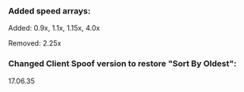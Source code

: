 ### Added speed arrays:
Added: 0.9x, 1.1x, 1.15x, 4.0x

Removed: 2.25x

### Changed Client Spoof version to restore "Sort By Oldest":
17.06.35
